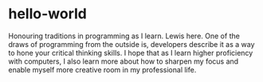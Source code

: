 # hello-world
Honouring traditions in programming as I learn.
Lewis here. One of the draws of programming from the outside is, developers describe it as a way to hone your critical thinking skills. I hope that as I learn higher proficiency with computers, I also learn more about how to sharpen my focus and enable myself more creative room in my professional life.
